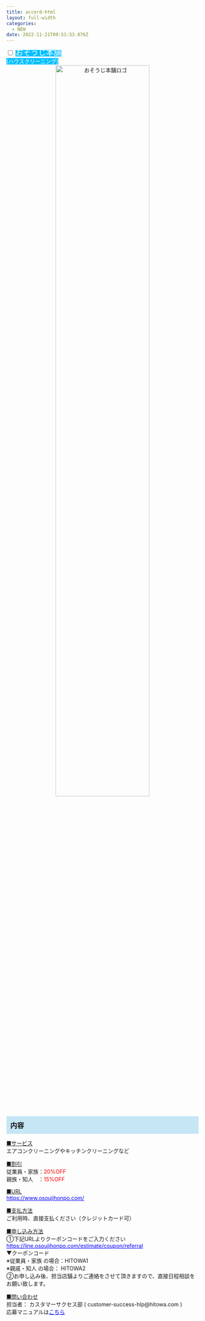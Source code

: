 ```yaml
---
title: accord-html
layout: full-width
categories:
  - NEW
date: 2022-11-21T09:51:53.076Z
---
```

<div class="cp_actab"><input id="tab-osouji" type="checkbox" name="tabs" /> <label for="tab-osouji" style="background: #00bfff !important; color: #ffffff !important; line-height: 1.5em!important;"><span style="font-size: 20px;"><a name="osoujihonpo" id="osoujihonpo"></a>おそうじ本舗</span><span style="font-size: 14px;"><br /> (ハウスクリーニング)</span></label>
<div class="cp_actab-content">
<div align="center"><img src="https://image.jimcdn.com/app/cms/image/transf/none/path/s96da70f606bae585/image/ibb31cf6490930163/version/1555913940/image.png" alt="おそうじ本舗ロゴ" width="70%" /></div>
<br />
<div style="background: #c6e6f5; padding: 10px;"><span style="font-size: 18px;"><strong>内容</strong></span></div>
<p style="text-align: left;"><span style="text-decoration: underline;">■サービス</span><br /> エアコンクリーニングやキッチンクリーニングなど</p>
<p><span style="text-decoration: underline;">■割引</span><br /> 従業員・家族：<span style="color: #ff0000;">20%OFF</span><br /> 親族・知人　：<span style="color: #ff0000;">15%OFF</span></p>
<p><span style="text-decoration: underline;">■URL</span><br /> <span style="color: #0000ff;"><a href="https://www.osoujihonpo.com/" target="_blank" title="https://www.osoujihonpo.com/" style="color: #0000ff;">https://www.osoujihonpo.com/</a></span></p>
<p><span style="text-decoration: underline;">■支払方法</span><br /> ご利用時、直接支払ください（クレジットカード可）</p>
<p><span style="text-decoration: underline;">■申し込み方法</span><br /> ①下記URLよりクーポンコードをご入力ください<br /> <span style="color: #0000ff;"><a href="https://line.osoujihonpo.com/estimate/coupon/referral" target="_blank" title="https://line.osoujihonpo.com/estimate/coupon/referral" style="color: #0000ff;">https://line.osoujihonpo.com/estimate/coupon/referral</a></span><br /> ▼クーポンコード<br /> ※従業員・家族 の場合：HITOWA1<br /> ※親戚・知人 の場合： HITOWA2&nbsp;<br /> ②お申し込み後、担当店舗よりご連絡をさせて頂きますので、直接日程相談をお願い致します。</p>
<p><span style="text-decoration: underline;">■問い合わせ</span><br /> 担当者：&nbsp;カスタマーサクセス部 ( customer-success-hlp@hitowa.com )&nbsp;<br /> 応募マニュアルは<a href="https://s3-ap-northeast-1.amazonaws.com/irs-arch/福利厚生/おそうじ本舗グループ従業員向け福利厚生割引サービス_ご案内_202204.pdf" target="_blank" title="https://s3-ap-northeast-1.amazonaws.com/irs-arch/福利厚生/おそうじ本舗グループ従業員向け福利厚生割引サービス_ご案内_202204.pdf"><span style="color: #0000ff;"><u>こちら</u></span></a></p>
</div>
</div>